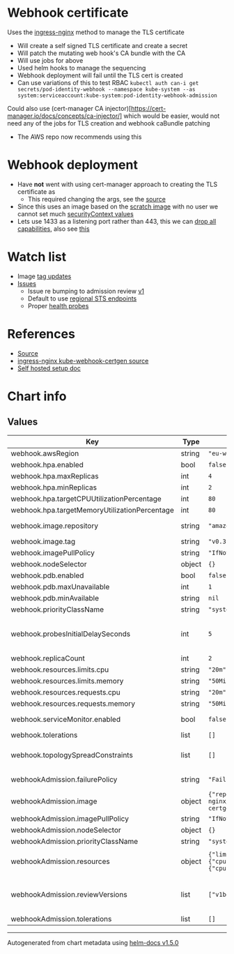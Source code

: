 # Webhook certificate
Uses the [ingress-nginx](https://github.com/kubernetes/ingress-nginx/tree/main/charts/ingress-nginx/templates/admission-webhooks) method to manage the TLS certificate
- Will create a self signed TLS certificate and create a secret
- Will patch the mutating web hook's CA bundle with the CA
- Will use jobs for above
- Used helm hooks to manage the sequencing
- Webhook deployment will fail until the TLS cert is created
- Can use variations of this to test RBAC `kubectl auth can-i get secrets/pod-identity-webhook --namespace kube-system --as system:serviceaccount:kube-system:pod-identity-webhook-admission`

Could also use (cert-manager CA injector)[https://cert-manager.io/docs/concepts/ca-injector/] which would be easier, would not need any of the jobs for TLS creation and webhook caBundle patching
- The AWS repo now recommends using this

# Webhook deployment
- Have **not** went with using cert-manager approach to creating the TLS certificate as
  - This required changing the args, see the [source](https://github.com/aws/amazon-eks-pod-identity-webhook/blob/master/main.go)
- Since this uses an image based on the [scratch image](https://github.com/aws/amazon-eks-pod-identity-webhook/blob/master/Dockerfile) with no user we cannot set much [securityContext values](https://snyk.io/blog/10-kubernetes-security-context-settings-you-should-understand/)
- Lets use 1433 as a listening port rather than 443, this we can [drop all capabilities](https://learn.snyk.io/lessons/container-does-not-drop-all-default-capabilities/kubernetes/), also see [this](https://snyk.io/blog/kubernetes-securitycontext-linux-capabilities/)

# Watch list
- Image [tag updates](https://hub.docker.com/r/amazon/amazon-eks-pod-identity-webhook/tags)
- [Issues](https://github.com/aws/amazon-eks-pod-identity-webhook/issues)
  - Issue re bumping to admission review [v1](https://github.com/aws/amazon-eks-pod-identity-webhook/issues/132)
  - Default to use [regional STS endpoints](https://github.com/aws/amazon-eks-pod-identity-webhook/issues/130)
  - Proper [health probes](https://github.com/aws/amazon-eks-pod-identity-webhook/issues/98)

# References
- [Source](https://github.com/aws/amazon-eks-pod-identity-webhook)
- [ingress-nginx kube-webhook-certgen source](https://github.com/kubernetes/ingress-nginx/tree/main/images/kube-webhook-certgen/rootfs)
- [Self hosted setup doc](https://github.com/aws/amazon-eks-pod-identity-webhook/blob/master/SELF_HOSTED_SETUP.md)

# Chart info
## Values

| Key | Type | Default | Description |
|-----|------|---------|-------------|
| webhook.awsRegion | string | `"eu-west-1"` |  |
| webhook.hpa.enabled | bool | `false` | Assumes resource metrics are available |
| webhook.hpa.maxReplicas | int | `4` |  |
| webhook.hpa.minReplicas | int | `2` |  |
| webhook.hpa.targetCPUUtilizationPercentage | int | `80` |  |
| webhook.hpa.targetMemoryUtilizationPercentage | int | `80` |  |
| webhook.image.repository | string | `"amazon/amazon-eks-pod-identity-webhook"` | See https://hub.docker.com/r/amazon/amazon-eks-pod-identity-webhook/tags |
| webhook.image.tag | string | `"v0.3.0"` |  |
| webhook.imagePullPolicy | string | `"IfNotPresent"` |  |
| webhook.nodeSelector | object | `{}` |  |
| webhook.pdb.enabled | bool | `false` |  |
| webhook.pdb.maxUnavailable | int | `1` |  |
| webhook.pdb.minAvailable | string | `nil` |  |
| webhook.priorityClassName | string | `"system-node-critical"` |  |
| webhook.probesInitialDelaySeconds | int | `5` | Will use this for the liveness and readiness probes, allowing time for the secret creation job to populate the k8s TLS secret and the patch job to update the webhook's caBundle |
| webhook.replicaCount | int | `2` |  |
| webhook.resources.limits.cpu | string | `"20m"` |  |
| webhook.resources.limits.memory | string | `"50Mi"` |  |
| webhook.resources.requests.cpu | string | `"20m"` |  |
| webhook.resources.requests.memory | string | `"50Mi"` |  |
| webhook.serviceMonitor.enabled | bool | `false` | Need to have the prometheus operator ServiceNonitor CRD before this can be enabled |
| webhook.tolerations | list | `[]` |  |
| webhook.topologySpreadConstraints | list | `[]` | See https://kubernetes.io/docs/concepts/workloads/pods/pod-topology-spread-constraints/ |
| webhookAdmission.failurePolicy | string | `"Fail"` | Danger if you set to Fail may block pod creations unless the target service is healthy |
| webhookAdmission.image | object | `{"repository":"k8s.gcr.io/ingress-nginx/kube-webhook-certgen","tag":"v1.1.1"}` | See https://github.com/kubernetes/ingress-nginx/blob/main/charts/ingress-nginx/values.yaml |
| webhookAdmission.imagePullPolicy | string | `"IfNotPresent"` |  |
| webhookAdmission.nodeSelector | object | `{}` |  |
| webhookAdmission.priorityClassName | string | `"system-node-critical"` |  |
| webhookAdmission.resources | object | `{"limits":{"cpu":"15m","memory":"20Mi"},"requests":{"cpu":"15m","memory":"20Mi"}}` | Have found setting this to very low values delays the pod creation and startup time, ingress-nginx does not set these, these are reasonable defaults |
| webhookAdmission.reviewVersions | list | `["v1beta1"]` | Need to use v1beta1 as the AWS image implementation returns v1beta1 responses, see https://github.com/aws/amazon-eks-pod-identity-webhook/issues/132 |
| webhookAdmission.tolerations | list | `[]` |  |

----------------------------------------------
Autogenerated from chart metadata using [helm-docs v1.5.0](https://github.com/norwoodj/helm-docs/releases/v1.5.0)
